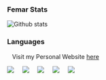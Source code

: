 
### Femar Stats
![Github stats](https://github-readme-stats.vercel.app/api?username=fescii&theme=highcontrast&show_icons=true&count_private=true)
<br>
### Languages






&nbsp;&nbsp;&nbsp;Visit my Personal Website [here](https://www.femar.co.ke/)



<p>
  <a href="mailto:isfescii@gmail.com?subject=What's%20Your%20Query?"><img src="https://img.shields.io/badge/gmail-%23D14836.svg?&style=for-the-badge&logo=gmail&logoColor=white" /></a>&nbsp;&nbsp;&nbsp;&nbsp;
  <a href="https://www.facebook.com/iamfemar"><img src="https://img.shields.io/badge/facebook-%233B5998.svg?&style=for-the-badge&logo=facebook&logoColor=white" /></a>&nbsp;&nbsp;&nbsp;&nbsp;
  <a href="https://www.instagram.com/_f.e.m.a.r/"><img src="https://img.shields.io/badge/instagram-%23dc2743.svg?&style=for-the-badge&logo=instagram&logoColor=white" /></a>&nbsp;&nbsp;&nbsp;&nbsp;
  <a href="https://www.linkedin.com/in/femar/"><img src="https://img.shields.io/badge/linkedin-%230077B5.svg?&style=for-the-badge&logo=linkedin&logoColor=white" /></a>&nbsp;&nbsp;&nbsp;&nbsp;
 <a href="https://twitter.com/femar_will"><img src="https://img.shields.io/badge/twitter-%231DA1F2.svg?&style=for-the-badge&logo=twitter&logoColor=white" /></a>
</p>
